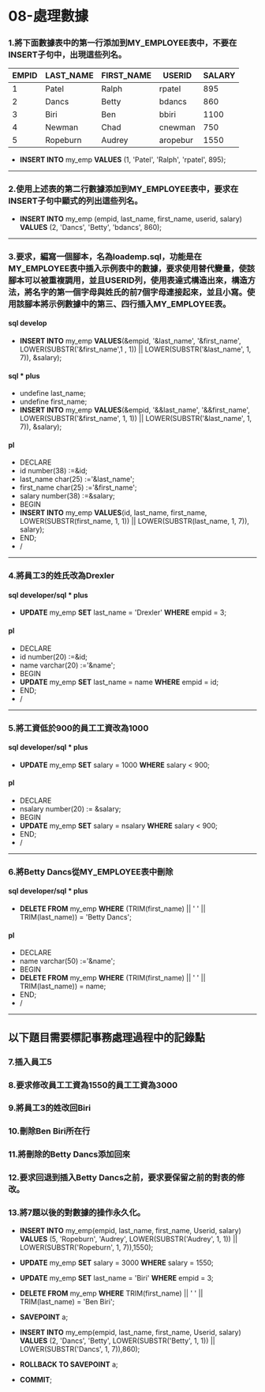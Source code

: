 # 08-處理數據
### 1.將下面數據表中的第一行添加到MY_EMPLOYEE表中，不要在INSERT子句中，出現這些列名。
| EMPID | LAST_NAME | FIRST_NAME | USERID   | SALARY |
| ----- | --------- | ---------- | -------- | ------ |
| 1     | Patel	    | Ralph      | rpatel   | 895    |
| 2     | Dancs	    | Betty      | bdancs   | 860    |
| 3     | Biri      | Ben        | bbiri    | 1100   |
| 4     | Newman    | Chad       | cnewman  | 750    |
| 5     | Ropeburn  | Audrey     | aropebur | 1550   |
- **INSERT INTO** my_emp **VALUES** (1, 'Patel', 'Ralph', 'rpatel', 895);
---
### 2.使用上述表的第二行數據添加到MY_EMPLOYEE表中，要求在INSERT子句中顯式的列出這些列名。
- **INSERT INTO** my_emp (empid, last_name, first_name, userid, salary) **VALUES** (2, 'Dancs', 'Betty', 'bdancs', 860);
---
### 3.要求，編寫一個腳本，名為loademp.sql，功能是在MY_EMPLOYEE表中插入示例表中的數據，要求使用替代變量，使該腳本可以被重複調用，並且USERID列，使用表達式構造出來，構造方法，將名字的第一個字母與姓氏的前7個字母連接起來，並且小寫。使用該腳本將示例數據中的第三、四行插入MY_EMPLOYEE表。
#### sql develop
- **INSERT INTO** my_emp **VALUES**(&empid, '&last_name', '&first_name', LOWER(SUBSTR('&first_name',1 , 1)) || LOWER(SUBSTR('&last_name', 1, 7)), &salary);
#### sql * plus
- undefine last_name;
- undefine first_name;
- **INSERT INTO** my_emp **VALUES**(&empid, '&&last_name', '&&first_name', LOWER(SUBSTR('&first_name', 1, 1)) || LOWER(SUBSTR('&last_name', 1, 7)), &salary);
#### pl
- DECLARE
- id number(38) :=&id;
- last_name char(25) :='&last_name';
- first_name char(25) :='&first_name';
- salary number(38) :=&salary;
- BEGIN
- **INSERT INTO** my_emp **VALUES**(id, last_name, first_name, LOWER(SUBSTR(first_name, 1, 1)) || LOWER(SUBSTR(last_name, 1, 7)), salary);
- END;
- /
---
### 4.將員工3的姓氏改為Drexler
#### sql developer/sql * plus
- **UPDATE** my_emp **SET** last_name = 'Drexler' **WHERE** empid = 3;
#### pl
- DECLARE
- id number(20) :=&id;
- name varchar(20) :='&name';
- BEGIN
- **UPDATE** my_emp **SET** last_name = name **WHERE** empid = id;
- END;
- /
---
### 5.將工資低於900的員工工資改為1000
#### sql developer/sql * plus
- **UPDATE** my_emp **SET** salary = 1000 **WHERE** salary < 900;
#### pl
- DECLARE
- nsalary number(20) := &salary;
- BEGIN
- **UPDATE** my_emp **SET** salary = nsalary **WHERE** salary < 900;
- END;
- /
---
### 6.將Betty Dancs從MY_EMPLOYEE表中刪除
#### sql developer/sql * plus
- **DELETE FROM** my_emp **WHERE** (TRIM(first_name) || ' ' || TRIM(last_name)) = 'Betty Dancs';
#### pl
- DECLARE
- name varchar(50) :='&name';
- BEGIN
- **DELETE FROM** my_emp **WHERE** (TRIM(first_name) || ' ' || TRIM(last_name)) = name;
- END;
- /
---
## 以下題目需要標記事務處理過程中的記錄點
### 7.插入員工5
### 8.要求修改員工工資為1550的員工工資為3000
### 9.將員工3的姓改回Biri
### 10.刪除Ben Biri所在行
### 11.將刪除的Betty Dancs添加回來
### 12.要求回退到插入Betty Dancs之前，要求要保留之前的對表的修改。
### 13.將7題以後的對數據的操作永久化。
- **INSERT INTO** my_emp(empid, last_name, first_name, Userid, salary) **VALUES** (5, 'Ropeburn', 'Audrey', LOWER(SUBSTR('Audrey', 1, 1)) || LOWER(SUBSTR('Ropeburn', 1, 7)),1550);

- **UPDATE** my_emp **SET** salary = 3000 **WHERE** salary = 1550;

- **UPDATE** my_emp **SET** last_name = 'Biri' **WHERE** empid = 3;

- **DELETE FROM** my_emp **WHERE** TRIM(first_name) || ' ' || TRIM(last_name) = 'Ben Biri';

- **SAVEPOINT** a;

- **INSERT INTO** my_emp(empid, last_name, first_name, Userid, salary) **VALUES** (2, 'Dancs', 'Betty', LOWER(SUBSTR('Betty', 1, 1)) || LOWER(SUBSTR('Dancs', 1, 7)),860);

- **ROLLBACK TO SAVEPOINT** a;

- **COMMIT**;
